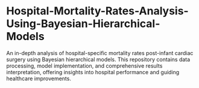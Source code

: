 # Hospital-Mortality-Rates-Analysis-Using-Bayesian-Hierarchical-Models
An in-depth analysis of hospital-specific mortality rates post-infant cardiac surgery using Bayesian hierarchical models. This repository contains data processing, model implementation, and comprehensive results interpretation, offering insights into hospital performance and guiding healthcare improvements.
